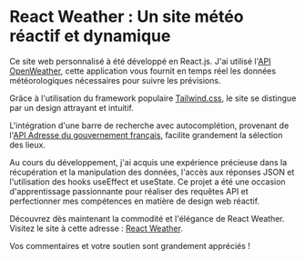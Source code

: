  # React Weather : Un site météo réactif et dynamique

Ce site web personnalisé à été développé en React.js. J'ai utilisé l'[API OpenWeather](https://openweathermap.org/current), cette application vous fournit en temps réel les données météorologiques nécessaires pour suivre les prévisions.

Grâce à l'utilisation du framework populaire [Tailwind.css](https://tailwindcss.com/), le site se distingue par un design attrayant et intuitif.

L'intégration d'une barre de recherche avec autocomplétion, provenant de l'[API Adresse du gouvernement français](https://adresse.data.gouv.fr/api-doc/adresse), facilite grandement la sélection des lieux.

Au cours du développement, j'ai acquis une expérience précieuse dans la récupération et la manipulation des données, l'accès aux réponses JSON et l'utilisation des hooks useEffect et useState. Ce projet a été une occasion d'apprentissage passionnante pour réaliser des requêtes API et perfectionner mes compétences en matière de design web réactif.

Découvrez dès maintenant la commodité et l'élégance de React Weather. Visitez le site à cette adresse : [React Weather](https://vianndev.github.io/React-weather/). 

Vos commentaires et votre soutien sont grandement appréciés !
